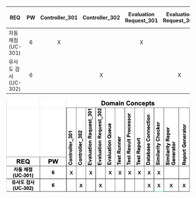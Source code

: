 | REQ | PW | Controller_301 | Controller_302 | Evaluation Request_301 | Evaluation Request_302 | Evaluation Queue | Test Runner | Test Result Processor | Test Report | Database Connection | Similarity Checker | Similarity Report | Similarity Report Generator |
| - | :-: | :-: | :-: | :-: | :-: | :-: | :-: | :-: | :-: | :-: | :-: | :-: | :-: |
| 자동 채점 (UC-301)           | 6 | X |  | X |  | X | X | X | X | X | | | |
| 유사도 검사 (UC-302)         | 6 |  | X |  | X |  |  |  |  | X | X | X | X |

![Module3 Domain Model Traceability Matrix](img/Module3_Domain_Model_Traceability_Matrix.png)